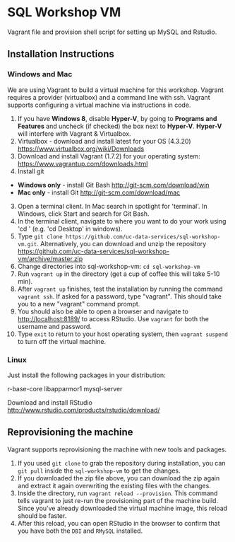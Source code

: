 # SQL Workshop VM

Vagrant file and provision shell script for setting up MySQL and Rstudio.

## Installation Instructions

### Windows and Mac

We are using Vagrant to build a virtual machine for this workshop.  Vagrant requires a provider (virtualbox) and a command line with ssh. Vagrant supports configuring a virtual machine via instructions in code. 

1. If you have **Windows 8**, disable **Hyper-V**, by going to **Programs and Features** and uncheck (if checked) the box next to **Hyper-V**. **Hyper-V** will interfere with Vagrant & Virtualbox. 
2. Virtualbox - download and install latest for your OS (4.3.20) https://www.virtualbox.org/wiki/Downloads
2. Download and install Vagrant (1.7.2) for your operating system: https://www.vagrantup.com/downloads.html
2. Install git
  * **Windows only** - install Git Bash  http://git-scm.com/download/win
  * **Mac only** - install Git http://git-scm.com/download/mac
3.  Open a terminal client. In Mac search in spotlight for 'terminal'.  In Windows, click Start and search for Git Bash.
4.  In the terminal client, navigate to where you want to do your work using 'cd <directory>' (e.g. 'cd Desktop' in windows).
5.  Type `git clone https://github.com/uc-data-services/sql-workshop-vm.git`. Alternatively, you can download and unzip the repository https://github.com/uc-data-services/sql-workshop-vm/archive/master.zip
6.  Change directories into sql-workshop-vm:  `cd sql-workshop-vm`
7.  Run `vagrant up` in the directory (get a cup of coffee this will take 5-10 min).
8.  After `vagrant up` finishes, test the installation by running the command `vagrant ssh`. If asked for a password, type "vagrant". This should take you to a new "vagrant" command prompt. 
9.  You should also be able to open a browser and navigate to [http://localhost:8189/](http://localhost:8189/) to access RStudio. Use `vagrant` for both the username and password. 
9.  Type `exit` to return to your host operating system, then `vagrant suspend` to turn off the virtual machine.


### Linux

Just install the following packages in your distribution:

r-base-core libapparmor1 mysql-server

Download and install RStudio http://www.rstudio.com/products/rstudio/download/

## Reprovisioning the machine

Vagrant supports reprovisioning the machine with new tools and packages.  

1. If you used `git clone` to grab the repository during installation, you can `git pull` inside the `sql-workshop-vm` to get the changes. 
2. If you downloaded the zip file above, you can download the zip again and extract it again overwriting the existing files with the changes. 
3. Inside the directory, run `vagrant reload --provision`. This command tells vagrant to just re-run the provisioning part of the machine build. Since you've already downloaded the virtual machine image, this reload should be faster.
4. After this reload, you can open RStudio in the browser to confirm that you have both the `DBI` and `RMySQL` installed.  
